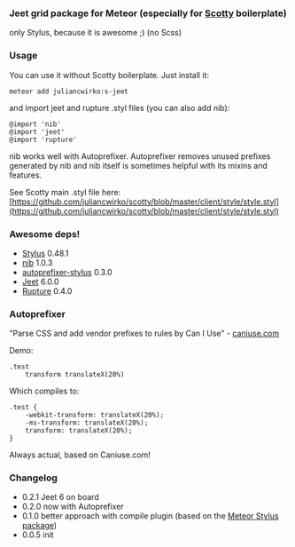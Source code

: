 ### Jeet grid package for Meteor (especially for [Scotty](https://github.com/juliancwirko/scotty) boilerplate)

only Stylus, because it is awesome ;) (no Scss)

### Usage

You can use it without Scotty boilerplate. Just install it: 

````meteor add juliancwirko:s-jeet```` 

and import jeet and rupture .styl files (you can also add nib):

````
@import 'nib'
@import 'jeet'
@import 'rupture'
````
nib works well with Autoprefixer.
Autoprefixer removes unused prefixes generated by nib and nib itself is sometimes helpful with its mixins and features.

See Scotty main .styl file here: [https://github.com/juliancwirko/scotty/blob/master/client/style/style.styl](https://github.com/juliancwirko/scotty/blob/master/client/style/style.styl)

### Awesome deps!

- [Stylus](http://learnboost.github.io/stylus/) 0.48.1
- [nib](http://visionmedia.github.io/nib/) 1.0.3
- [autoprefixer-stylus](https://github.com/jenius/autoprefixer-stylus) 0.3.0
- [Jeet](https://github.com/mojotech/jeet) 6.0.0
- [Rupture](https://github.com/jenius/rupture) 0.4.0

### Autoprefixer

"Parse CSS and add vendor prefixes to rules by Can I Use" - [caniuse.com](http://caniuse.com)

Demo:
````
.test
    transform translateX(20%) 
````

Which compiles to:
````
.test {
    -webkit-transform: translateX(20%);
    -ms-transform: translateX(20%);
    transform: translateX(20%);
}
````

Always actual, based on Caniuse.com!


### Changelog

- 0.2.1 Jeet 6 on board
- 0.2.0 now with Autoprefixer 
- 0.1.0 better approach with compile plugin (based on the [Meteor Stylus package](https://github.com/meteor/meteor/tree/devel/packages/stylus))
- 0.0.5 init
